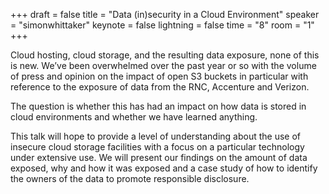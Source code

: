 +++
draft = false
title = "Data (in)security in a Cloud Environment"
speaker = "simonwhittaker"
keynote = false
lightning = false
time = "8"
room = "1"
+++

Cloud hosting, cloud storage, and the resulting data exposure, none of this is new. We’ve been overwhelmed over the past year or so with the volume of press and opinion on the impact of open S3 buckets in particular with reference to the exposure of data from the RNC, Accenture and Verizon.

The question is whether this has had an impact on how data is stored in cloud environments and whether we have learned anything.

This talk will hope to provide a level of understanding about the use of insecure cloud storage facilities with a focus on a particular technology under extensive use. We will present our findings on the amount of data exposed, why and how it was exposed and a case study of how to identify the owners of the data to promote responsible disclosure.